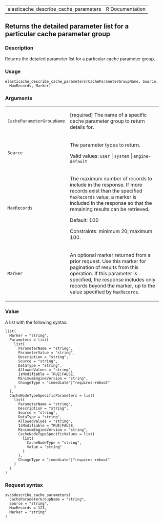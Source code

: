<table style="width: 100%;">
<tbody>
<tr class="odd">
<td>elasticache_describe_cache_parameters</td>
<td style="text-align: right;">R Documentation</td>
</tr>
</tbody>
</table>

## Returns the detailed parameter list for a particular cache parameter group

### Description

Returns the detailed parameter list for a particular cache parameter
group.

### Usage

    elasticache_describe_cache_parameters(CacheParameterGroupName, Source,
      MaxRecords, Marker)

### Arguments

<table>
<colgroup>
<col style="width: 35%" />
<col style="width: 65%" />
</colgroup>
<tbody>
<tr class="odd">
<td><code
id="elasticache_describe_cache_parameters_:_CacheParameterGroupName">CacheParameterGroupName</code></td>
<td><p>[required] The name of a specific cache parameter group to return
details for.</p></td>
</tr>
<tr class="even">
<td><code
id="elasticache_describe_cache_parameters_:_Source">Source</code></td>
<td><p>The parameter types to return.</p>
<p>Valid values: <code>user</code> | <code>system</code> |
<code>engine-default</code></p></td>
</tr>
<tr class="odd">
<td><code
id="elasticache_describe_cache_parameters_:_MaxRecords">MaxRecords</code></td>
<td><p>The maximum number of records to include in the response. If more
records exist than the specified <code>MaxRecords</code> value, a marker
is included in the response so that the remaining results can be
retrieved.</p>
<p>Default: 100</p>
<p>Constraints: minimum 20; maximum 100.</p></td>
</tr>
<tr class="even">
<td><code
id="elasticache_describe_cache_parameters_:_Marker">Marker</code></td>
<td><p>An optional marker returned from a prior request. Use this marker
for pagination of results from this operation. If this parameter is
specified, the response includes only records beyond the marker, up to
the value specified by <code>MaxRecords</code>.</p></td>
</tr>
</tbody>
</table>

### Value

A list with the following syntax:

    list(
      Marker = "string",
      Parameters = list(
        list(
          ParameterName = "string",
          ParameterValue = "string",
          Description = "string",
          Source = "string",
          DataType = "string",
          AllowedValues = "string",
          IsModifiable = TRUE|FALSE,
          MinimumEngineVersion = "string",
          ChangeType = "immediate"|"requires-reboot"
        )
      ),
      CacheNodeTypeSpecificParameters = list(
        list(
          ParameterName = "string",
          Description = "string",
          Source = "string",
          DataType = "string",
          AllowedValues = "string",
          IsModifiable = TRUE|FALSE,
          MinimumEngineVersion = "string",
          CacheNodeTypeSpecificValues = list(
            list(
              CacheNodeType = "string",
              Value = "string"
            )
          ),
          ChangeType = "immediate"|"requires-reboot"
        )
      )
    )

### Request syntax

    svc$describe_cache_parameters(
      CacheParameterGroupName = "string",
      Source = "string",
      MaxRecords = 123,
      Marker = "string"
    )
